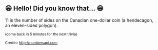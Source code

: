 ## 😄 Hello! Did you know that... 😄
11 is the number of sides on the Canadian one-dollar coin (a hendecagon, an eleven-sided polygon).

<sup>(come back in 5 minutes for the next trivia)</sup>


<sup>Credits: http://numbersapi.com</sup>
